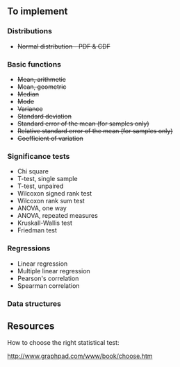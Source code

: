 To implement
------------

### Distributions ###

- <del>Normal distribution - PDF & CDF</del>

### Basic functions ###

- <del>Mean, arithmetic</del>
- <del>Mean, geometric</del>
- <del>Median</del>
- <del>Mode</del>
- <del>Variance</del>
- <del>Standard deviation</del>
- <del>Standard error of the mean (for samples only)</del>
- <del>Relative standard error of the mean (for samples only)</del>
- <del>Coefficient of variation</del> 

### Significance tests ###

- Chi square
- T-test, single sample
- T-test, unpaired
- Wilcoxon signed rank test
- Wilcoxon rank sum test
- ANOVA, one way
- ANOVA, repeated measures
- Kruskall-Wallis test
- Friedman test

### Regressions ###

- Linear regression
- Multiple linear regression
- Pearson's correlation
- Spearman correlation

### Data structures ###

Resources
---------

How to choose the right statistical test:

http://www.graphpad.com/www/book/choose.htm
